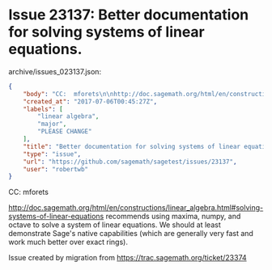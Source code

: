# Issue 23137: Better documentation for solving systems of linear equations.

archive/issues_023137.json:
```json
{
    "body": "CC:  mforets\n\nhttp://doc.sagemath.org/html/en/constructions/linear_algebra.html#solving-systems-of-linear-equations recommends using maxima, numpy, and octave to solve a system of linear equations. We should at least demonstrate Sage's native capabilities (which are generally very fast and work much better over exact rings). \n\nIssue created by migration from https://trac.sagemath.org/ticket/23374\n\n",
    "created_at": "2017-07-06T00:45:27Z",
    "labels": [
        "linear algebra",
        "major",
        "PLEASE CHANGE"
    ],
    "title": "Better documentation for solving systems of linear equations.",
    "type": "issue",
    "url": "https://github.com/sagemath/sagetest/issues/23137",
    "user": "robertwb"
}
```
CC:  mforets

http://doc.sagemath.org/html/en/constructions/linear_algebra.html#solving-systems-of-linear-equations recommends using maxima, numpy, and octave to solve a system of linear equations. We should at least demonstrate Sage's native capabilities (which are generally very fast and work much better over exact rings). 

Issue created by migration from https://trac.sagemath.org/ticket/23374


